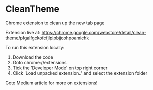 # CleanTheme
Chrome extension to clean up the new tab page

Extension live at: https://chrome.google.com/webstore/detail/clean-theme/pfgalfgckofcfjlplpbjjcohpoamichk

To run this extension locally:
1. Download the code
2. Goto chrome://extensions
3. Tick the 'Developer Mode' on top right corner
4. Click 'Load unpacked extension..' and select the extension folder

Goto Medium article for more on extensions!
